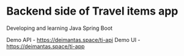 # Backend side of Travel items app
Developing and learning Java Spring Boot

Demo API - https://deimantas.space/ti-api
Demo UI - https://deimantas.space/ti-app
